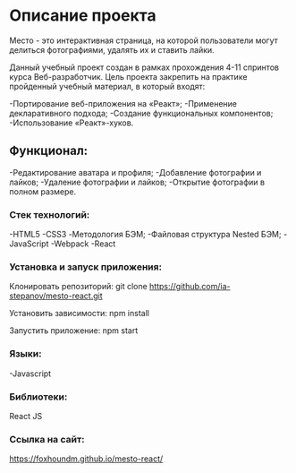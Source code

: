 # Описание проекта

Место - это интерактивная страница, на которой пользователи могут делиться фотографиями, удалять их и ставить лайки.

Данный учебный проект создан в рамках прохождения 4-11 спринтов курса Веб-разработчик. Цель проекта закрепить на практике пройденный учебный материал, в который входят:

-Портирование веб-приложения на «Реакт»;
-Применение декларативного подхода;
-Создание функциональных компонентов;
-Использование «Реакт»-хуков.

## Функционал:

-Редактирование аватара и профиля;
-Добавление фотографии и лайков;
-Удаление фотографии и лайков;
-Открытие фотографии в полном размере.

### Стек технологий:
-HTML5
-CSS3
-Методология БЭМ;
-Файловая структура Nested БЭМ;
-JavaScript
-Webpack
-React

### Установка и запуск приложения:

Клонировать репозиторий:
git clone https://github.com/ia-stepanov/mesto-react.git

Установить зависимости:
npm install

Запустить приложение:
npm start

### Языки:
-Javascript

### Библиотеки:
React JS

### Ссылка на сайт:
https://foxhoundm.github.io/mesto-react/